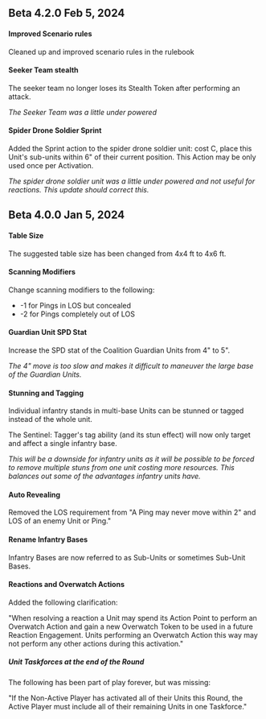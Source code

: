 ## Beta 4.2.0 Feb 5, 2024

#### Improved Scenario rules

Cleaned up and improved scenario rules in the rulebook

#### Seeker Team stealth

The seeker team no longer loses its Stealth Token after performing an attack.

*The Seeker Team was a little under powered*

#### Spider Drone Soldier Sprint

Added the Sprint action to the spider drone soldier unit: cost C, place this Unit's sub-units within 6" of their current
position. This Action may be only used once per Activation.

*The spider drone soldier unit was a little under powered and not useful for reactions. This update should correct
this.*

## Beta 4.0.0 Jan 5, 2024

#### Table Size

The suggested table size has been changed from 4x4 ft to 4x6 ft.

#### Scanning Modifiers

Change scanning modifiers to the following:

- -1 for Pings in LOS but concealed
- -2 for Pings completely out of LOS

#### Guardian Unit SPD Stat

Increase the SPD stat of the Coalition Guardian Units from 4" to 5".

*The 4" move is too slow and makes it difficult to maneuver the large base of the Guardian Units.*

#### Stunning and Tagging

Individual infantry stands in multi-base Units can be stunned or tagged instead of the whole unit.

The Sentinel: Tagger's tag ability (and its stun effect) will now only target and affect a single infantry base.

*This will be a downside for infantry units as it will be possible to be forced to remove multiple stuns from one unit
costing more resources. This balances out some of the advantages infantry units have.*

#### Auto Revealing

Removed the LOS requirement from "A Ping may never move within 2" and LOS of an enemy Unit or Ping."

#### Rename Infantry Bases

Infantry Bases are now referred to as Sub-Units or sometimes Sub-Unit Bases.

#### Reactions and Overwatch Actions

Added the following clarification:

"When resolving a reaction a Unit may spend its Action Point to perform an Overwatch Action and gain a new Overwatch
Token to be used in a future Reaction Engagement. Units performing an Overwatch Action this way may not perform any
other actions during this activation."

##### Unit Taskforces at the end of the Round

The following has been part of play forever, but was missing:

"If the Non-Active Player has activated all of their Units this Round, the Active Player must include all of their
remaining Units in one Taskforce."